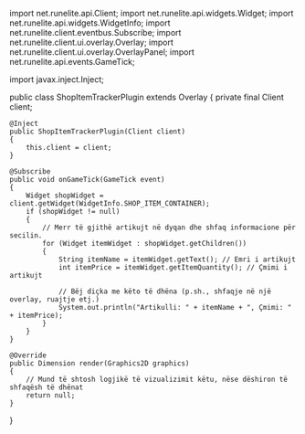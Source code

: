 import net.runelite.api.Client;
import net.runelite.api.widgets.Widget;
import net.runelite.api.widgets.WidgetInfo;
import net.runelite.client.eventbus.Subscribe;
import net.runelite.client.ui.overlay.Overlay;
import net.runelite.client.ui.overlay.OverlayPanel;
import net.runelite.api.events.GameTick;

import javax.inject.Inject;

public class ShopItemTrackerPlugin extends Overlay
{
    private final Client client;

    @Inject
    public ShopItemTrackerPlugin(Client client)
    {
        this.client = client;
    }

    @Subscribe
    public void onGameTick(GameTick event)
    {
        Widget shopWidget = client.getWidget(WidgetInfo.SHOP_ITEM_CONTAINER);
        if (shopWidget != null)
        {
            // Merr të gjithë artikujt në dyqan dhe shfaq informacione për secilin.
            for (Widget itemWidget : shopWidget.getChildren())
            {
                String itemName = itemWidget.getText(); // Emri i artikujt
                int itemPrice = itemWidget.getItemQuantity(); // Çmimi i artikujt
                
                // Bëj diçka me këto të dhëna (p.sh., shfaqje në një overlay, ruajtje etj.)
                System.out.println("Artikulli: " + itemName + ", Çmimi: " + itemPrice);
            }
        }
    }

    @Override
    public Dimension render(Graphics2D graphics)
    {
        // Mund të shtosh logjikë të vizualizimit këtu, nëse dëshiron të shfaqësh të dhënat
        return null;
    }
}
